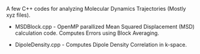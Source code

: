 A few C++ codes for analyzing Molecular Dynamics Trajectories (Mostly xyz files).

- MSDBlock.cpp - OpenMP parallized Mean Squared Displacement (MSD) calculation code. Computes Errors using Block Averaging. 

- DipoleDensity.cpp - Computes Dipole Density Correlation in k-space.
